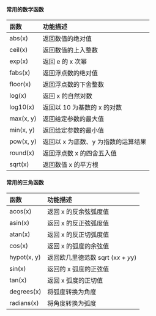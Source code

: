 #### 常用的数学函数

| 函数      | 功能描述                            |
| :-------- | :---------------------------------- |
| abs(x)    | 返回数值的绝对值                    |
| ceil(x)   | 返回数值的上入整数                  |
| exp(x)    | 返回 e 的 x 次幂                    |
| fabs(x)   | 返回浮点数的绝对值                  |
| floor(x)  | 返回浮点数的下舍整数                |
| log(x)    | 返回 x 的自然对数                   |
| log10(x)  | 返回以 10 为基数的 x 的对数         |
| max(x, y) | 返回给定参数的最大值                |
| min(x, y) | 返回给定参数的最小值                |
| pow(x, y) | 返回以 x 为底数、y 为指数的运算结果 |
| round(x)  | 返回浮点数 x 的四舍五入值           |
| sqrt(x)   | 返回数值 x 的平方根                 |

#### 常用的三角函数

| 函数        | 功能描述                          |
| :---------- | :-------------------------------- |
| acos(x)     | 返回 x 的反余弦弧度值             |
| asin(x)     | 返回 x 的反正弦弧度值             |
| atan(x)     | 返回 x 的反正切弧度值             |
| cos(x)      | 返回 x 的弧度的余弦值             |
| hypot(x, y) | 返回欧几里德范数 sqrt (x*x + y*y) |
| sin(x)      | 返回的 x 弧度的正弦值             |
| tan(x)      | 返回 x 弧度的正切值               |
| degrees(x)  | 将弧度转换为角度                  |
| radians(x)  | 将角度转换为弧度                  |

